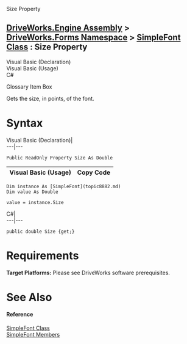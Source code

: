 Size Property   
  
[DriveWorks.Engine Assembly](topic2156.md) > [DriveWorks.Forms Namespace](topic7266.md) > [SimpleFont Class](topic8882.md) : Size Property  
---  
  
Visual Basic (Declaration)    
Visual Basic (Usage)    
C# 

Glossary Item Box

Gets the size, in points, of the font. 

# Syntax

Visual Basic (Declaration)|   
---|---  
      
    
    Public ReadOnly Property Size As Double  
  
Visual Basic (Usage)| Copy Code  
---|---  
      
    
    Dim instance As [SimpleFont](topic8882.md)
    Dim value As Double
     
    value = instance.Size  
  
C#|   
---|---  
      
    
    public double Size {get;}  
  
# Requirements

**Target Platforms:** Please see DriveWorks software prerequisites.

# See Also

#### Reference

[SimpleFont Class](topic8882.md)   
[SimpleFont Members](topic8883.md)


